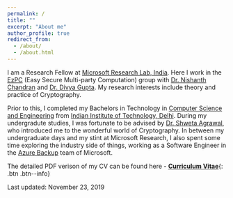 ```yaml
---
permalink: /
title: ""
excerpt: "About me"
author_profile: true
redirect_from: 
  - /about/
  - /about.html
---
```


I am a Research Fellow at [Microsoft Research Lab, India](https://www.microsoft.com/en-us/research/lab/microsoft-research-india/). Here I work in the [EzPC](https://www.microsoft.com/en-us/research/project/ezpc-easy-secure-multi-party-computation/) (Easy Secure Multi-party Computation) group with [Dr. Nishanth Chandran](https://www.microsoft.com/en-us/research/people/nichandr/) and [Dr. Divya Gupta](https://www.microsoft.com/en-us/research/people/digup/). My research interests include theory and practice of Cryptography. 

Prior to this, I completed my Bachelors in Technology in [Computer Science and Engineering](http://www.cse.iitd.ac.in/) from [Indian Institute of Technology, Delhi](http://www.iitd.ac.in/). During my undergradute studies, I was fortunate to be advised by [Dr. Shweta Agrawal](http://www.cse.iitm.ac.in/~shwetaag/index.html), who introduced me to the wonderful world of Cryptography. In between my undergraduate days and my stint at Microsoft Research, I also spent some time exploring the industry side of things, working as a Software Engineer in the [Azure Backup](https://azure.microsoft.com/en-in/services/backup/) team of Microsoft.

The detailed PDF verison of my CV can be found here - [__Curriculum Vitae__](\files\Nishant_Academic_CV.pdf){: .btn .btn--info}

Last updated: November 23, 2019